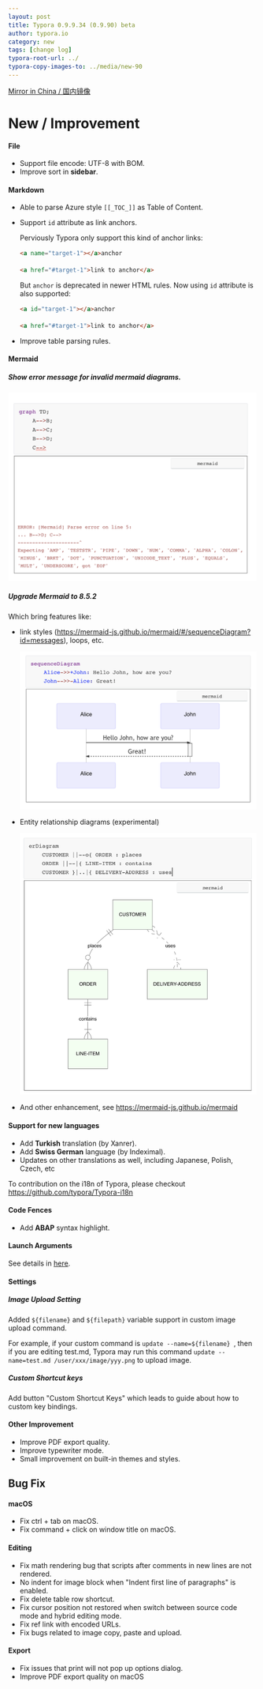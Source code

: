```yaml
---
layout: post
title: Typora 0.9.9.34 (0.9.90) beta
author: typora.io
category: new
tags: [change log]
typora-root-url: ../
typora-copy-images-to: ../media/new-90
---
```


[Mirror in China / 国内镜像](https://gitee.com/typora-mirror/Typora-Mirror/releases/)

# New / Improvement

#### File

- Support file encode: UTF-8 with BOM.
- Improve sort in **sidebar**.

#### Markdown

- Able to parse Azure style `[[_TOC_]]` as Table of Content.

- Support `id` attribute as link anchors.

  Perviously Typora only support this kind of anchor links:

  ```markdown
  <a name="target-1"></a>anchor
  
  <a href="#target-1">link to anchor</a>
  ```

  But `anchor` is deprecated in newer HTML rules. Now using `id` attribute is also supported:

  ```markdown
  <a id="target-1"></a>anchor
  
  <a href="#target-1">link to anchor</a>
  ```

- Improve table parsing rules.

#### Mermaid

##### Show error message for invalid mermaid diagrams.

![截屏2020-07-09 22.23.44](/media/new-90/%E6%88%AA%E5%B1%8F2020-07-09%2022.23.44.png)

##### Upgrade Mermaid to 8.5.2

Which bring features like:

- link styles (https://mermaid-js.github.io/mermaid/#/sequenceDiagram?id=messages), loops, etc.

  ![截屏2020-07-09 22.27.59](/media/new-90/%E6%88%AA%E5%B1%8F2020-07-09%2022.27.59.png)

- Entity relationship diagrams (experimental)

  ![截屏2020-07-09 22.26.16](/media/new-90/%E6%88%AA%E5%B1%8F2020-07-09%2022.26.16.png)

- And other enhancement, see https://mermaid-js.github.io/mermaid

#### Support for new languages

- Add **Turkish** translation (by Xanrer).
- Add **Swiss German** language (by Indeximal).
- Updates on other translations as well, including Japanese, Polish, Czech, etc

To contribution on the i18n of Typora, please checkout https://github.com/typora/Typora-i18n

#### Code Fences

- Add **ABAP** syntax highlight.

#### Launch Arguments

See details in [here](/Launch-Arguments/).

#### Settings

##### Image Upload Setting

Added `${filename}` and `${filepath}` variable support in custom image upload command.

For example, if your custom command is `update --name=${filename} `, then if you are editing test.md, Typora may run this command `update --name=test.md /user/xxx/image/yyy.png` to upload image.

##### Custom Shortcut keys

Add button "Custom Shortcut Keys" which leads to guide about how to custom key bindings.

#### Other Improvement

- Improve PDF export quality.
- Improve typewriter mode.
- Small improvement on built-in themes and styles.

## Bug Fix

#### macOS

- Fix ctrl + tab on macOS.
- Fix command + click on window title on macOS.

#### Editing

- Fix math rendering bug that scripts after comments in new lines are not rendered.
- No indent for image block when "Indent first line of paragraphs" is enabled.
- Fix delete table row shortcut.
- Fix cursor position not restored when switch between source code mode and hybrid editing mode.
- Fix ref link with encoded URLs.
- Fix bugs related to image copy, paste and upload.

#### Export

- Fix issues that print will not pop up options dialog.
- Improve PDF export quality on macOS